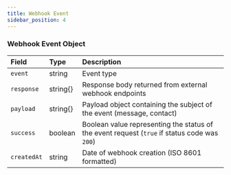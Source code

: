 ```yaml
---
title: Webhook Event
sidebar_position: 4
---
```


### Webhook Event Object

| Field       | Type     | Description                                                                                  |
| :---------- | :------- | :------------------------------------------------------------------------------------------- |
| `event`     | string   | Event type                                                                                   |
| `response`  | string{} | Response body returned from external webhook endpoints                                       |
| `payload`   | string{} | Payload object containing the subject of the event (message, contact)                        |
| `success`   | boolean  | Boolean value representing the status of the event request (`true` if status code was `200`) |
| `createdAt` | string   | Date of webhook creation (ISO 8601 formatted)                                                |
